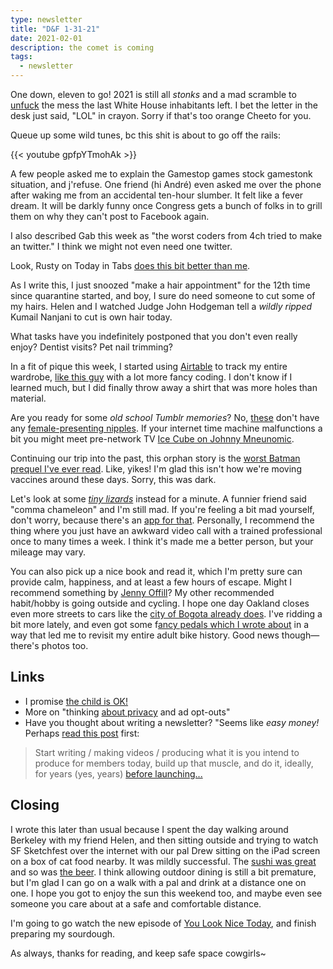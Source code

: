 ```yaml
---
type: newsletter
title: "D&F 1-31-21"
date: 2021-02-01
description: the comet is coming
tags:
  - newsletter
---
```



One down, eleven to go! 2021 is still all _stonks_ and a mad scramble to [unfuck](https://www.theguardian.com/media/2021/jan/16/how-to-fix-social-media-trump-ban-free-speech) the mess the last White House inhabitants left. I bet the letter in the desk just said, "LOL" in crayon. Sorry if that's too orange Cheeto for you.

Queue up some wild tunes, bc this shit is about to go off the rails:

{{< youtube gpfpYTmohAk >}}

A few people asked me to explain the Gamestop games stock gamestonk situation, and j'refuse. One friend (hi André) even asked me over the phone after waking me from an accidental ten-hour slumber. It felt like a fever dream. It will be darkly funny once Congress gets a bunch of folks in to grill them on why they can't post to Facebook again.

I also described Gab this week as "the worst coders from 4ch tried to make an twitter." I think we might not even need one twitter.

Look, Rusty on Today in Tabs [does this bit better than me](https://www.todayintabs.com).

As I write this, I just snoozed "make a hair appointment" for the 12th time since quarantine started, and boy, I sure do need someone to cut some of my hairs. Helen and I watched Judge John Hodgeman tell a _wildly ripped_ Kumail Nanjani to cut is own hair today.

What tasks have you indefinitely postponed that you don't even really enjoy? Dentist visits? Pet nail trimming?

In a fit of pique this week, I started using [Airtable](https://airtable.com) to track my entire wardrobe, [like this guy](https://www.reaktor.com/blog/why-ive-tracked-every-single-piece-of-clothing-ive-worn-for-three-years/) with a lot more fancy coding. I don't know if I learned much, but I did finally throw away a shirt that was more holes than material.

Are you ready for some _old school Tumblr memories_? No, [these](https://heritageposts.tumblr.com) don't have any [female-presenting nipples](https://www.tumblr.com/tagged/female+presenting+nipples?sort=top). If your internet time machine malfunctions a bit you might meet pre-network TV [Ice Cube on Johnny Mneunomic](https://t.co/WsSwYwDNnr). 

Continuing our trip into the past, this orphan story is the [worst Batman prequel I've ever read](https://www.theatlantic.com/science/archive/2021/01/orphans-smallpox-vaccine-distribution/617646/). Like, yikes! I'm glad this isn't how we're moving vaccines around these days. Sorry, this was dark.

Let's look at some _[tiny lizards](https://gizmodo.com/ridiculously-tiny-chameleons-discovered-in-madagascar-1846151399)_ instead for a minute. A funnier friend said "comma chameleon" and I'm still mad. If you're feeling a bit mad yourself, don't worry, because there's an [app for that](https://thebaffler.com/latest/i-feel-better-now-bittle). Personally, I recommend the thing where you just have an awkward video call with a trained professional once to many times a week. I think it's made me a better person, but your mileage may vary.

You can also pick up a nice book and read it, which I'm pretty sure can provide calm, happiness, and at least a few hours of escape. Might I recommend something by [Jenny Offill](https://www.theguardian.com/books/2021/jan/09/jenny-offill-weather-climate-crisis-coronavirus-donald-trump)? My other recommended habit/hobby is going outside and cycling. I hope one day Oakland closes even more streets to cars like the [city of Bogota already does](https://www.nationalgeographic.com/environment/2019/03/bogota-colombia-ciclovia-bans-cars-on-roads-each-sunday/). I've ridding a bit more lately, and even got some f[ancy pedals which I wrote about](https://www.brookshelley.com/posts/2021-01-30-going-clipless/) in a way that led me to revisit my entire adult bike history. Good news though—there's photos too.

## Links

- I promise [the child is OK!](https://twitter.com/effectuate_/status/1354013574671159296)
- More on "thinking [about privacy](https://www.theverge.com/2021/1/28/22252935/global-privacy-control-personal-data-tracking-ccpa-cpra-gdpr-duckduckgo) and ad opt-outs"
- Have you thought about writing a newsletter? "Seems like _easy money!_ Perhaps [read this post](https://craigmod.com/essays/successful_memberships/) first:

> Start writing / making videos / producing what it is you intend to produce for members today, build up that muscle, and do it, ideally, for years (yes, years) [before launching...](https://craigmod.com/essays/successful_memberships/)

## Closing

I wrote this later than usual because I spent the day walking around Berkeley with my friend Helen, and then sitting outside and trying to watch SF Sketchfest over the internet with our pal Drew sitting on the iPad screen on a box of cat food nearby. It was mildly successful. The [sushi was great](https://www.mujiri-oakland.com) and so was [the beer](https://www.novelbrewing.com). I think allowing outdoor dining is still a bit premature, but I'm glad I can go on a walk with a pal and drink at a distance one on one. I hope you got to enjoy the sun this weekend too, and maybe even see someone you care about at a safe and comfortable distance. 

I'm going to go watch the new episode of [You Look Nice Today](https://www.youlooknicetoday.com/episodes), and finish preparing my sourdough.

As always, thanks for reading, and keep safe space cowgirls~